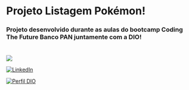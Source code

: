 <h1 class="code-line" data-line-start=1 data-line-end=2 ><a id="Projeto_Pokedx_1"></a>Projeto Listagem Pokémon!</h1>
<h3 class="code-line" data-line-start=3 data-line-end=4 ><a id="Projeto_desenvolvido_durante_as_aulas_do_bootcamp_Coding_The_Future_Banco_PAN_juntamente_com_a_DIO_3"></a>Projeto desenvolvido durante as aulas do bootcamp Coding The Future Banco PAN juntamente com a DIO!</h3>
<h1 class="code-line" data-line-start=5 data-line-end=6 ><a id="_5"></a></h1>
<p class="has-line-data" data-line-start="8" data-line-end="9"><a href="https://nodesource.com/products/nsolid"><img src="https://i.ibb.co/hVTdXKv/pokedex.png"></a></p>
<p class="has-line-data" data-line-start="10" data-line-end="11"><a href="https://www.linkedin.com/in/guilhermesprata/"><img src="https://img.shields.io/badge/LinkedIn-000?style=for-the-badge&amp;logo=linkedin&amp;logoColor=0E76A8" alt="LinkedIn"></a></p>
<p class="has-line-data" data-line-start="12" data-line-end="13"><a href="https://www.dio.me/users/offgui023/"><img src="https://img.shields.io/badge/-Meu%20Perfil%20na%20DIO-30A3DC?style=for-the-badge" alt="Perfil DIO"></a></p>
